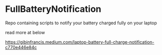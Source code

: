 # FullBatteryNotification
Repo containing scripts to notify your battery charged fully on your laptop

read more at below 

https://gibinfrancis.medium.com/laptop-battery-full-charge-notification-c770e446e84c
